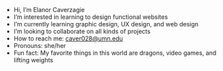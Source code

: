 - Hi, I’m Elanor Caverzagie
- I’m interested in learning to design functional websites
- I’m currently learning graphic design, UX design, and web design
- I’m looking to collaborate on all kinds of projects
- How to reach me: caver028@umn.edu
- Pronouns: she/her
- Fun fact: My favorite things in this world are dragons, video games, and lifting weights

<!---
caver028/caver028 is a ✨ special ✨ repository because its `README.md` (this file) appears on your GitHub profile.
You can click the Preview link to take a look at your changes.
--->
